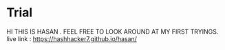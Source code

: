 # Trial
HI THIS IS HASAN . FEEL FREE TO LOOK AROUND AT MY FIRST TRYINGS. 
live link : https://hashhacker7.github.io/hasan/
